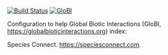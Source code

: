 [![Build Status](https://travis-ci.com/globalbioticinteractions/speciesconnect.svg)](https://travis-ci.com/globalbioticinteractions/speciesconnect) [![GloBI](http://api.globalbioticinteractions.org/interaction.svg?accordingTo=globi:globalbioticinteractions/speciesconnect)](http://globalbioticinteractions.org/?accordingTo=globi:globalbioticinteractions/speciesconnect)

Configuration to help Global Biotic Interactions (GloBI, https://globalbioticinteractions.org) index: 

Species Connect. https://speciesconnect.com. 
